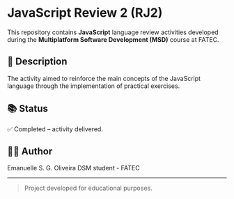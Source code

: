 # JavaScript Review 2 (RJ2)

This repository contains **JavaScript** language review activities developed during the **Multiplatform Software Development (MSD)** course at FATEC.

## 📝 Description

The activity aimed to reinforce the main concepts of the JavaScript language through the implementation of practical exercises.

## 📚 Status

✅ Completed – activity delivered.

## 👩‍💻 Author

Emanuelle S. G. Oliveira
DSM student - FATEC

---

> Project developed for educational purposes.
